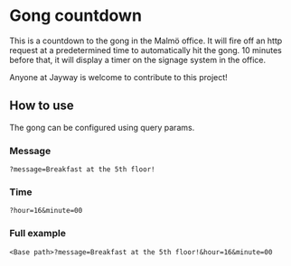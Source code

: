 # Gong countdown

This is a countdown to the gong in the Malmö office. It will fire off an http request at a predetermined time to automatically hit the gong. 10 minutes before that, it will display a timer on the signage system in the office.

Anyone at Jayway is welcome to contribute to this project!


## How to use

The gong can be configured using query params.

### Message

`?message=Breakfast at the 5th floor!`

### Time

`?hour=16&minute=00`

### Full example

`<Base path>?message=Breakfast at the 5th floor!&hour=16&minute=00`
